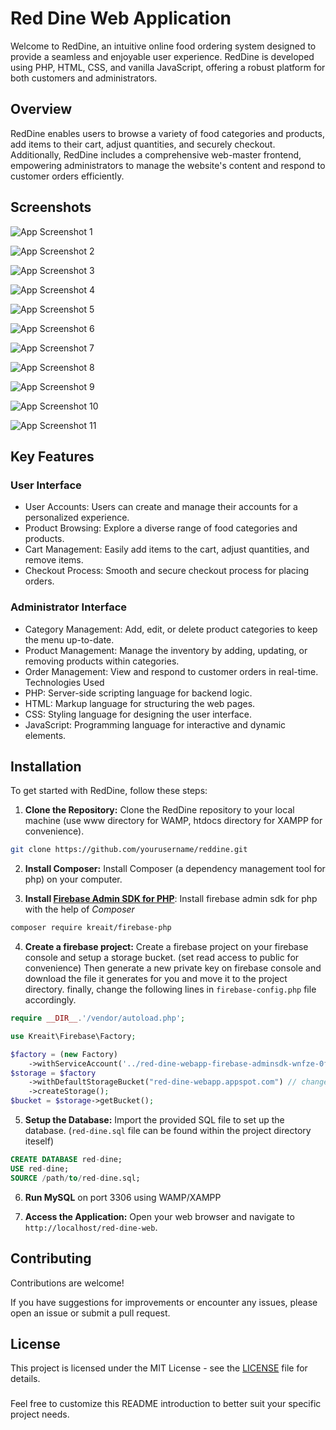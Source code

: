 
# Red Dine Web Application

Welcome to RedDine, an intuitive online food ordering system designed to provide a seamless and enjoyable user experience. RedDine is developed using PHP, HTML, CSS, and vanilla JavaScript, offering a robust platform for both customers and administrators.


## Overview

RedDine enables users to browse a variety of food categories and products, add items to their cart, adjust quantities, and securely checkout. Additionally, RedDine includes a comprehensive web-master frontend, empowering administrators to manage the website's content and respond to customer orders efficiently.
## Screenshots

![App Screenshot 1](https://i.ibb.co/zfwdCfF/Screenshot-18-5-2024-23729-localhost.jpg)

![App Screenshot 2](https://i.ibb.co/TRgB70H/Screenshot-18-5-2024-23729-localhost.jpg)

![App Screenshot 3](https://i.ibb.co/QvyGQQ7/Screenshot-18-5-2024-23729-localhost.jpg)

![App Screenshot 4](https://i.ibb.co/TtSfcgr/Screenshot-18-5-2024-23729-localhost.jpg)

![App Screenshot 5](https://i.ibb.co/FDvqnWF/Screenshot-18-5-2024-23623-localhost.jpg)

![App Screenshot 6](https://i.ibb.co/GQhn7z1/Screenshot-18-5-2024-23729-localhost.jpg)

![App Screenshot 7](https://i.ibb.co/LPcHvsw/Screenshot-18-5-2024-23729-localhost.jpg)

![App Screenshot 8](https://i.ibb.co/C8R4Hcn/Screenshot-18-5-2024-23729-localhost.jpg)

![App Screenshot 9](https://i.ibb.co/CW0jGc6/Screenshot-18-5-2024-23729-localhost.jpg)

![App Screenshot 10](https://i.ibb.co/tLQkwX8/Screenshot-18-5-2024-23623-localhost.jpg)

![App Screenshot 11](https://i.ibb.co/PrNK12d/Screenshot-18-5-2024-23729-localhost.jpg)


## Key Features
### User Interface
- User Accounts: Users can create and manage their accounts for a personalized experience.
- Product Browsing: Explore a diverse range of food categories and products.
- Cart Management: Easily add items to the cart, adjust quantities, and remove items.
- Checkout Process: Smooth and secure checkout process for placing orders.

### Administrator Interface
- Category Management: Add, edit, or delete product categories to keep the menu up-to-date.
- Product Management: Manage the inventory by adding, updating, or removing products within categories.
- Order Management: View and respond to customer orders in real-time.
Technologies Used
- PHP: Server-side scripting language for backend logic.
- HTML: Markup language for structuring the web pages.
- CSS: Styling language for designing the user interface.
- JavaScript: Programming language for interactive and dynamic elements.


## Installation

To get started with RedDine, follow these steps:

1. **Clone the Repository:** Clone the RedDine repository to your local machine (use www directory for WAMP, htdocs directory for XAMPP for convenience).
```bash
git clone https://github.com/yourusername/reddine.git
```

2. **Install Composer:** Install Composer (a dependency management tool for php) on your computer.

3. **Install [Firebase Admin SDK for PHP]("firebase-php.readthedocs.io")**: Install firebase admin sdk for php with the help of *Composer*
```bash
composer require kreait/firebase-php
```

4. **Create a firebase project:** Create a firebase project on your firebase console and setup a storage bucket. (set read access to public for convenience) Then generate a new private key on firebase console and download the file it generates for you and move it to the project directory. finally, change the following lines in `firebase-config.php` file accordingly.
```php
require __DIR__.'/vendor/autoload.php';

use Kreait\Firebase\Factory;

$factory = (new Factory)
    ->withServiceAccount('../red-dine-webapp-firebase-adminsdk-wnfze-0f6fd46e97.json'); // change this line accordingly
$storage = $factory
    ->withDefaultStorageBucket("red-dine-webapp.appspot.com") // change this line accordingly
    ->createStorage();
$bucket = $storage->getBucket();
```

5. **Setup the Database:** Import the provided SQL file to set up the database. (`red-dine.sql` file can be found within the project directory iteself)
```sql
CREATE DATABASE red-dine;
USE red-dine;
SOURCE /path/to/red-dine.sql;
```

6. **Run MySQL** on port 3306 using WAMP/XAMPP

7. **Access the Application:** Open your web browser and navigate to `http://localhost/red-dine-web`.
## Contributing

Contributions are welcome! 

If you have suggestions for improvements or encounter any issues, please open an issue or submit a pull request.


## License
This project is licensed under the MIT License - see the [LICENSE]("https://github.com/DilanSriyantha/red-dine-web-application?tab=MIT-1-ov-file#readme") file for details.


### 
Feel free to customize this README introduction to better suit your specific project needs.
